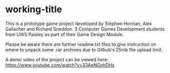 # working-title

This is a prototype game project developed by Stephen Honnan, Alex Gallacher and Richard Sneddon. 3 Computer Games Development students from UWS Paisley as part of their Game Design Module.

Please be aware there are further readme.txt files to give instruction on where to unpack some .rar archives due to Github's 25mb file upload limit.

A demo video of the project can be viewed here: https://www.youtube.com/watch?v=33AeNGohDHs
